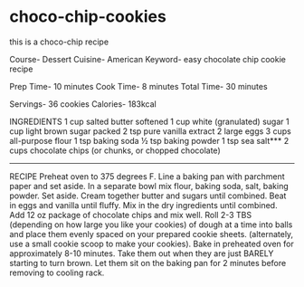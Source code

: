 # choco-chip-cookies

this is a choco-chip recipe

Course- Dessert Cuisine- American Keyword- easy chocolate chip cookie recipe

Prep Time- 10 minutes Cook Time- 8 minutes Total Time- 30 minutes

Servings- 36 cookies Calories- 183kcal

INGREDIENTS
1 cup salted butter softened 1 cup white (granulated) sugar 1 cup light brown sugar packed 2 tsp pure vanilla extract 2 large eggs 3 cups all-purpose flour 1 tsp baking soda ½ tsp baking powder 1 tsp sea salt*** 2 cups chocolate chips (or chunks, or chopped chocolate)
***
RECIPE
Preheat oven to 375 degrees F. Line a baking pan with parchment paper and set aside. In a separate bowl mix flour, baking soda, salt, baking powder. Set aside. Cream together butter and sugars until combined. Beat in eggs and vanilla until fluffy. Mix in the dry ingredients until combined. Add 12 oz package of chocolate chips and mix well. Roll 2-3 TBS (depending on how large you like your cookies) of dough at a time into balls and place them evenly spaced on your prepared cookie sheets. (alternately, use a small cookie scoop to make your cookies). Bake in preheated oven for approximately 8-10 minutes. Take them out when they are just BARELY starting to turn brown. Let them sit on the baking pan for 2 minutes before removing to cooling rack.
